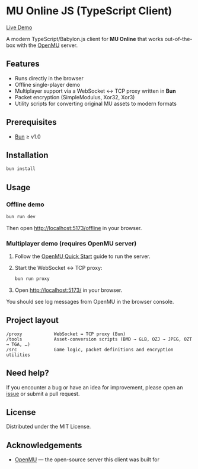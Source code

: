 # MU Online JS (TypeScript Client)

[Live Demo](https://mujs.pages.dev/offline)

A modern TypeScript/Babylon.js client for **MU Online** that works out-of-the-box with the [OpenMU](https://github.com/MUnique/OpenMU) server.

## Features

- Runs directly in the browser
- Offline single-player demo
- Multiplayer support via a WebSocket ↔ TCP proxy written in **Bun**
- Packet encryption (SimpleModulus, Xor32, Xor3)
- Utility scripts for converting original MU assets to modern formats

## Prerequisites

- [Bun](https://bun.sh) ≥ v1.0

## Installation

```bash
bun install
```

## Usage

### Offline demo

```bash
bun run dev
```
Then open <http://localhost:5173/offline> in your browser.

### Multiplayer demo (requires OpenMU server)

1. Follow the [OpenMU Quick Start](https://github.com/MUnique/OpenMU/blob/master/QuickStart.md) guide to run the server.
2. Start the WebSocket ↔ TCP proxy:

   ```bash
   bun run proxy
   ```
3. Open <http://localhost:5173/> in your browser.

You should see log messages from OpenMU in the browser console.

## Project layout

```
/proxy            WebSocket ↔ TCP proxy (Bun)
/tools            Asset-conversion scripts (BMD → GLB, OZJ → JPEG, OZT → TGA, …)
/src              Game logic, packet definitions and encryption utilities
```

## Need help?

If you encounter a bug or have an idea for improvement, please open an [issue](https://github.com/afrokick/muonlinejs/issues) or submit a pull request.

## License

Distributed under the MIT License.

## Acknowledgements

- [OpenMU](https://github.com/MUnique/OpenMU) — the open-source server this client was built for
